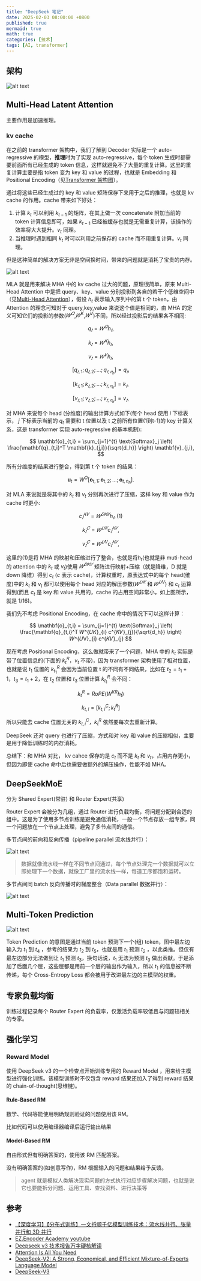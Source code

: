 ```yaml
---
title: "DeepSeek 笔记"
date: 2025-02-03 08:00:00 +0800
published: true
mermaid: true
math: true
categories: [技术]
tags: [AI, transformer]
---
```


## 架构

![alt text](/assets/img/2025-02-03-deepseek/image-3.png)

## Multi-Head Latent Attention

主要作用是加速推理。

### kv cache

在之前的 transformer 架构中，我们了解到 Decoder 实际是一个 auto-regressive 的模型，**推理**时为了实现 auto-regressive，每个 token 生成时都需要前面所有已经生成的 token 信息，这样就避免不了大量的重复计算。这里的重复计算主要是指 token 变为 key 和 value 的过程，也就是 Embedding 和 Positional Encoding（见[Transformer 架构图](/posts/transformer/#%E6%9E%B6%E6%9E%84)）。

通过将这些已经生成过的 key 和 value 矩阵保存下来用于之后的推理，也就是 kv cache 的作用。cache 带来如下好处：

1. 计算 $k_t$ 可以利用 $k_{t-1}$ 的矩阵，在其上做一次 concatenate 附加当前的 token 计算信息即可，如果 $k_{t-1}$ 已经被缓存也就是无需重复计算，该操作的效率将大大提升。$v_t$ 同理。
2. 当推理时遇到相同 $k_t$ 时可以利用之前保存的 cache 而不用重复计算。$v_t$ 同理。

但是这种简单的解决方案无非是空间换时间，带来的问题就是消耗了宝贵的内存。

![alt text](/assets/img/2025-02-03-deepseek/image-2.png)

MLA 就是用来解决 MHA 中的 kv cache 过大的问题，原理很简单，原来 Multi-Head Attention 中是把 query、key、value 分别投影到各自的若干个低维空间中（见[Multi-Head Attention](/posts/transformer/#multi-head-attention)），假设 $h_t$ 表示输入序列中的第 t 个 token，由 Attention 的理念可知对于 query,key,value 来说这个值是相同的，由 MHA 的定义可知它们的投影的参数($𝑊^{𝑄}$,$𝑊^{K}$,$𝑊^{V}$)不同，所以经过投影后的结果各不相同:

$$
q_𝑡 = 𝑊^{𝑄}h_𝑡,
$$

$$
k_𝑡 = 𝑊^{𝐾}h_𝑡,
$$

$$
v_𝑡 = 𝑊^{𝑉}h_𝑡,
$$

$$
[q_{𝑡,1};q_{𝑡,2};\dots;q_{𝑡,𝑛_ℎ}]=q_𝑡,
$$

$$
[k_{𝑡,1};k_{𝑡,2};\dots;k_{𝑡,𝑛_ℎ}]=k_𝑡,
$$

$$
[v_{𝑡,1};v_{𝑡,2};\dots;v_{𝑡,𝑛_ℎ}]=v_𝑡,
$$

对 MHA 来说每个 head (分维度)的输出计算方式如下(每个 head 使用 $i$ 下标表示， $j$ 下标表示当前的 $q_t$ 需要和 t 位置以及 t 之前所有位置(1到t-1)的 key 计算关系，这是 transformer 实现 auto-regressive 的基本机制):

$$
\mathbf{o}_{t,i} = \sum_{j=1}^{t} \text{Softmax}_j \left( \frac{\mathbf{q}_{t,i}^T \mathbf{k}_{j,i}}{\sqrt{d_h}} \right) \mathbf{v}_{j,i},
$$

所有分维度的结果进行整合，得到第 t 个 token 的结果：

$$
\mathbf{u}_t = W^O [\mathbf{o}_{t,1}; \mathbf{o}_{t,2}; \dots; \mathbf{o}_{t,n_h}].
$$

对 MLA 来说就是将其中的 $k_t$ 和 $v_t$ 分别再次进行了压缩，这样 key 和 value 作为 cache 时更小:

$$
c^{𝐾𝑉}_𝑡 =𝑊^{𝐷𝐾𝑉}h_𝑡,(1)
$$

$$
k^{𝐶}_𝑡 =𝑊^{𝑈𝐾}c^{𝐾𝑉}_𝑡,
$$

$$
v^{𝐶}_𝑡 =𝑊^{𝑈V}c^{𝐾𝑉}_𝑡,
$$

这里的(1)是将 MHA 的映射和压缩进行了整合，也就是将$h_t$(也就是非 muti-head 的 attention 中的 $k_t$ 或 $v_t$)使用 $𝑊^{𝐷𝐾𝑉}$ 矩阵进行映射+压缩（就是降维，D 就是 down 降维）得到 $c_t$ ($c$ 表示 cache)，计算权重时，原表达式中的每个 head(维度)中的 $k_t$ 和 $v_t$ 都可以使用每个 head 对应的解压参数($𝑊^{𝑈𝐾}$ 和 $𝑊^{𝑈V}$) 和 $c_t$ 运算得到(而且 $c_t$ 是 key 和 value 共用的，cache 的占用空间非常小，如上图所示，就是 1/16)。

我们先不考虑 Positional Encoding，在 cache 命中的情况下可以这样计算：

$$
\mathbf{o}_{t,i} = \sum_{j=1}^{t} \text{Softmax}_j \left( \frac{\mathbf{q}_{t,i}^T 𝑊^{𝑈𝐾}_{i} c^{𝐾𝑉}_{j}}{\sqrt{d_h}} \right) 𝑊^{𝑈V}_{i} c^{𝐾𝑉}_{j}
$$

现在考虑 Positional Encoding，这么做就带来了一个问题，MHA 中的 $k_t$ 实际是带了位置信息的(下面的 $k^R_t$，$v_t$ 不带)，因为 transformer 架构使用了相对位置，也就是说 $t_1$ 位置的 $k^R_{t_1}$ 会因为当前位置 t 的不同有不同结果，比如在 $t_2 = t_1 + 1$，$t_3 = t_1 + 2$，在 $t_2$ 位置和 $t_3$ 位置计算 $k^R_{t_1}$ 会不同：

$$
k^{R}_{t} = RoPE(W^{KR}h_t)
$$

$$
k_{t,i} = [k^{C}_{t,i};k^R_t]
$$

所以只能去 cache 位置无关的 $k^{C}_{t,i}$，$k^{R}_{t}$ 依然要每次去重新计算。

DeepSeek 还对 query 也进行了压缩，方式和对 key 和 value 的压缩相似，主要是用于降低训练时的内存消耗。

总结下：和 MHA 对比， kv cahce 保存的是 $c_t$ 而不是 $k_t$ 和 $v_t$，占用内存更小，但因为即使 cache 命中后也需要做额外的解压操作，性能不如 MHA。

## DeepSeekMoE

分为 Shared Expert(常驻) 和 Router Expert(共享)

Router Expert 会被分为几组，通过 Router 进行负载均衡，将问题分配到合适的组中。这是为了使用多节点训练是避免通信消耗，一般一个节点存放一组专家，同一个问题放在一个节点上处理，避免了多节点间的通信。

多节点间的前向和反向传播（pipeline parallel 流水线并行）：

![alt text](/assets/img/2025-02-03-deepseek/v2-20bf8bdded50d48b114381783a43de76_b.webp)

> 数据就像流水线一样在不同节点间通过，每个节点处理完一个数据就可以立即处理下一个数据，就像工厂里的流水线一样，每道工序都饱和运转。

多节点间同 batch 反向传播时的梯度整合（Data parallel 数据并行）：

![alt text](/assets/img/2025-02-03-deepseek/parallel.png)

## Multi-Token Prediction

![alt text](/assets/img/2025-02-03-deepseek/image.png)

Token Prediction 的意图是通过当前 token 预测下一个(组) token，图中最左边输入为 $t_1$ 到 $t_4$ ，参考的结果为 $t_2$ 到 $t_5$，也就是用 $t_1$ 预测 $t_2$ ，以此类推。但仅有最左边部分无法做到让 $t_1$ 预测 $t_3$，换句话说，$t_1$ 无法为预测 $t_3$ 做出贡献。于是添加了后面几个层，这些层都是用前一个层的输出作为输入，所以 $t_1$ 的信息被不断传递，每个 Cross-Entropy Loss 都会被用于改进最左边的主模型的权重。

## 专家负载均衡

训练过程记录每个 Router Expert 的负载率，仅激活负载率较低且与问题较相关的专家。

## 强化学习

### Reward Model

使用 DeepSeek v3 的一个检查点开始训练专用的 Reward Model ，用来给主模型进行强化训练。该模型训练时不仅包含 reward 结果还加入了得到 reward 结果的 chain-of-thought(思维链)。

#### Rule-Based RM

数学、代码等能使用明确规则验证的问题使用该 RM。

比如代码可以使用编译器编译后运行输出结果

#### Model-Based RM

自由形式但有明确答案的，使用该 RM 匹配答案。

没有明确答案的(如创意写作)，RM 根据输入的问题和结果给予反馈。

> agent 就是模拟人类解决现实问题的方式执行对应步骤解决问题，也就是说它也要能拆分问题、运用工具、查找资料、进行决策等

## 参考

- [【深度学习】【分布式训练】一文捋顺千亿模型训练技术：流水线并行、张量并行和 3D 并行](https://zhuanlan.zhihu.com/p/617087561)
- [EZ.Encoder Academy youtube](https://www.youtube.com/@ez.encoder.academy)
- [Deepseek v3 技术报告万字硬核解读](https://zhuanlan.zhihu.com/p/16323685381)
- [Attention Is All You Need](https://arxiv.org/abs/1706.03762)
- [DeepSeek-V2: A Strong, Economical, and Efficient Mixture-of-Experts Language Model](https://arxiv.org/abs/2405.04434)
- [DeepSeek-V3](https://github.com/deepseek-ai/DeepSeek-V3)
